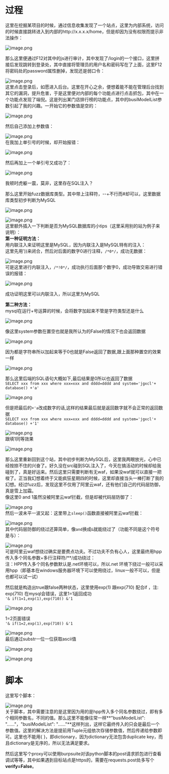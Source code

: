 过程
==

这里在挖掘某项目的时候，通过信息收集发现了一个站点，这里为内部系统，访问的时候直接跳转进入到内部的http://x.x.x.x/home，但是却因为没有权限而提示非法操作：

![image.png](https://shs3.b.qianxin.com/attack_forum/2023/05/attach-e60f53c0677c6e716a2017d66d0e6a3c39d5e16a.png)

那么这里便通过F12对其中的js进行审计，其中发现了/login的一个接口，这里拼接后发现跳转到登录处，其中直接将管理员的用户名和密码写在了上面，这里F12将密码处的password属性删掉，发现还是弱口令：

![image.png](https://shs3.b.qianxin.com/attack_forum/2023/05/attach-a1469d9b3dd5067a3a831a23fe7edb32e696e1ac.png)  
这里点击登录后，如愿进入后台。这里在开心之余，便想着能不能在管理后台找到其它的漏洞，提升危害，于是这里便对内部的每个功能点进行点击抓包，其中在一个功能点发现了端倪。这是列出某门店排行榜的功能点，其中的busiModelList参数引起了我的兴趣。一开始它的参数值是空的：

![image.png](https://shs3.b.qianxin.com/attack_forum/2023/05/attach-1b6de4999126cb1d9590f13e76ea2dd79a135ba3.png)

然后自己添加上参数值：

![image.png](https://shs3.b.qianxin.com/attack_forum/2023/05/attach-2ef5922ec056c69a44c11689be2790faf2386b0e.png)  
在我加上单引号的时候，却开始报错：

![image.png](https://shs3.b.qianxin.com/attack_forum/2023/05/attach-1a4f2a56b72c5e2f302dc15b02585266cfd7e0e8.png)

然后再加上一个单引号又成功了：

![image.png](https://shs3.b.qianxin.com/attack_forum/2023/05/attach-47a915c910d8d93ea62407a045300a09ef0d7ad9.png)

我顿时虎躯一震，莫非，这里存在SQL注入？

那么这里开始fuzz数据库类型。其中带上注释符，--+不行而#却可以，这里数据库类型初步判断为MySQL

![image.png](https://shs3.b.qianxin.com/attack_forum/2023/05/attach-93e8092ea0f90e0b56ca27043f20b2d581a42d65.png)

![image.png](https://shs3.b.qianxin.com/attack_forum/2023/05/attach-9f9577ef6e0e22a5cffe7891e55e5deb00d04dae.png)  
这里额外插入一下判断是否为MySQL数据库的小tips（这里采用别的站为例子来说明）：  
**第一种证明方法：**  
用内联注入来证明这里是MySQL，因为内联注入是MySQL特有的注入：  
这里先用’))来闭合，然后对后面的数字0进行注释，`/*0*/`，成功无数据：

![image.png](https://shs3.b.qianxin.com/attack_forum/2023/05/attach-ae25e9b8b76dbcb704ac05ff68c905d34875aa4a.png)  
可是这里进行内联注入，`/*!0*/`，成功执行后面那个数字0，成功导致交易进行错误的报错：

![image.png](https://shs3.b.qianxin.com/attack_forum/2023/05/attach-d8b6228c0b4ee8498a34466167bbe884aaf4ea2a.png)

成功证明这里可以内联注入，所以这里为MySQL

**第二种方法：**  
mysql在运行+号运算的时候，会将数字加起来不管是字符类型还是什么

![image.png](https://shs3.b.qianxin.com/attack_forum/2023/05/attach-3b4e450a1d24303a9286e6d1dffbf957159bbc58.png)

像这里system参数在置空也就是我所认为的False的情况下也会返回数据

![image.png](https://shs3.b.qianxin.com/attack_forum/2023/05/attach-117651875e26052b1e4965c02937f8c92b8604d3.png)

因为都是字符串所以加起来等于0也就是False返回了数据,跟上面那种置空的效果一样

![image.png](https://shs3.b.qianxin.com/attack_forum/2023/05/attach-f7add98dbafca9e477b465664477e81d2d2912f5.png)

那么这里后端的SQL语句大概如下,最后结果是0所以也返回了数据  
`SELECT xxx from xxx where xxx=xxx and dddd=dddd and system='jgxcl'+ database() +'a'`

![image.png](https://shs3.b.qianxin.com/attack_forum/2023/05/attach-0c8fc596760c3d3fb1cdf6f02dd8d1f0a1df6308.png)

但是把最后的`+'a`改成数字的话,这样的结果最后就是返回数字就不会正常的返回数据  
`SELECT xxx from xxx where xxx=xxx and dddd=dddd and system='jgxcl'+ database() +'1'`

![image.png](https://shs3.b.qianxin.com/attack_forum/2023/05/attach-108216be36c0bf58bccf372288392d064c5ce719.png)  
跟填1同等效果

![image.png](https://shs3.b.qianxin.com/attack_forum/2023/05/attach-7c6c86621e7e79108e04a2bcd918a1ba71f33b3e.png)

那么这里重新回到这个站，其中初步判断为MySQL后，这里我两眼放光，心中已经按捺不住的兴奋了。好久没在src碰到SQL注入了，今天在搞活动的时候却给我碰到了，真是好运来。然后这里只需要判断有无waf，如果没waf就可以直接一把梭了。正当我幻想着终于又能疯狂星期四的时候，这里却直接当头一棒打断了我的幻想。经过fuzz后，发现这里不仅用了阿里云waf，还有他们自己的代码层防御，真是雪上加霜。  
像这里0 and 1虽然没被阿里云waf拦截，但是却被代码层防御了：

![image.png](https://shs3.b.qianxin.com/attack_forum/2023/05/attach-c6770f674e99f639afac73fb11c52dba3982e852.png)  
然后一波未平一波又起：这里带上`sleep()`函数直接被阿里云waf拦截：

![image.png](https://shs3.b.qianxin.com/attack_forum/2023/05/attach-11259744abd9b674479aba64b01bd13a9ac65248.png)  
其中代码层防御的绕过还算简单，像`and`换成`&`就能绕过了（功能不同是这个符号是与）：

![image.png](https://shs3.b.qianxin.com/attack_forum/2023/05/attach-f80fc1c2ee508d40be45688669883bda2beafef6.png)  
可是阿里云waf想绕过确实是要费点功夫。不过功夫不负有心人，这里最终用hpp传入多个同名参数+多行注释符/\*\*/成功绕过：  
注：HPP传入多个同名参数默认是.net环境可以，所以.net 环境下绕过一般可以采用hpp（即基本在windows服务器环境下可以使用绕过，linux一般不可以，但是也都可以试一试）

然后就是构造出true跟false两种状态，这里使用exp(1) 跟exp(710) 配合if ，注: exp(710) 在mysql会错误，这里1=1返回成功  
`'& if(1=1,exp(1),exp(710)) &'1`

![image.png](https://shs3.b.qianxin.com/attack_forum/2023/05/attach-7efe12812757b527b8d62801c9e972b5ff2b609e.png)

1=2页面错误  
`'& if(1=2,exp(1),exp(710)) &'1`

![image.png](https://shs3.b.qianxin.com/attack_forum/2023/05/attach-4ad49643e662ce74a98345dece1a53ef8581ba08.png)  
最后通过substr一位一位获取ascii值

![image.png](https://shs3.b.qianxin.com/attack_forum/2023/05/attach-2a6303c110a01bc754b794bb82295f736b53f82e.png)

![image.png](https://shs3.b.qianxin.com/attack_forum/2023/05/attach-51cf6f309985604b6431e536c9cfde3fc897b770.png)

脚本
==

这里写个脚本：

![image.png](https://shs3.b.qianxin.com/attack_forum/2023/05/attach-d02495acfe4cb3df40333782faa6a955dc714041.png)  
关于脚本，其中需要注意的是这里因为用的是hpp传入多个同名参数绕过，即有多个相同参数名，不同的值。那么这里不能像往常一样**"busiModelList": "……"，"busiModelList": "……"**这样列出，这样它最终传入的只会是最后一个参数值。这里的解决方法是提前用Tuple元组依次存储参数值，然后传递给参数即可。这里也不能用{ }，即dictionary，因为dictionary无法包含duplicate key，而且dictionary是无序的，所以无法满足要求。

然后这里写个proxy可以使用burpsuite对该python脚本的post请求抓包进行查看调试等等，其中如果遇到目标站点是https的，需要在requests.post处多写个**verify=False**。